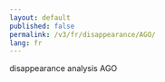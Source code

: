 ```yaml
---
layout: default
published: false
permalink: /v3/fr/disappearance/AGO/
lang: fr
---
```


disappearance analysis AGO
